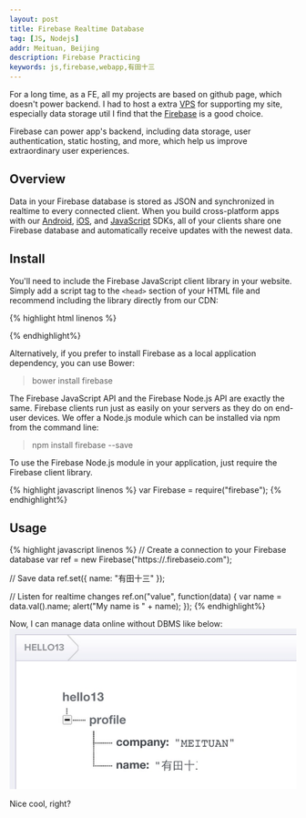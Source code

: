 ```yaml
---
layout: post
title: Firebase Realtime Database
tag: [JS, Nodejs]
addr: Meituan, Beijing
description: Firebase Practicing
keywords: js,firebase,webapp,有田十三
---
```


For a long time, as a FE, all my projects are based on github page, which doesn't power backend. I had to host a extra [VPS](http://market.aliyun.com/products/55528001/jxsc000031.html?spm=5176.900004.4.2.NbHfQP) for supporting my site, especially data storage util I find that the [Firebase](https://www.firebase.com/features.html) is a good choice.

<!--more-->

Firebase can power app's backend, including data storage, user authentication, static hosting, and more, which help us improve extraordinary user experiences.

Overview
--------

Data in your Firebase database is stored as JSON and synchronized in realtime to every connected client. When you build cross-platform apps with our [Android](https://www.firebase.com/docs/android/), [iOS](https://www.firebase.com/docs/ios/), and [JavaScript](https://www.firebase.com/docs/web/) SDKs, all of your clients share one Firebase database and automatically receive updates with the newest data.

Install
-------

You'll need to include the Firebase JavaScript client library in your website. Simply add a script tag to the `<head>` section of your HTML file and recommend including the library directly from our CDN:

{% highlight html linenos %}
<script src="https://cdn.firebase.com/js/client/2.3.1/firebase.js"></script>
{% endhighlight%}

Alternatively, if you prefer to install Firebase as a local application dependency, you can use Bower:

> bower install firebase

The Firebase JavaScript API and the Firebase Node.js API are exactly the same. Firebase clients run just as easily on your servers as they do on end-user devices. We offer a Node.js module which can be installed via npm from the command line:

> npm install firebase --save

To use the Firebase Node.js module in your application, just require the Firebase client library.

{% highlight javascript linenos %}
var Firebase = require("firebase");
{% endhighlight%}

Usage
-----

{% highlight javascript linenos %}
// Create a connection to your Firebase database
var ref = new Firebase("https://<YOUR-FIREBASE-APP>.firebaseio.com");

// Save data
ref.set({ name: "有田十三" });

// Listen for realtime changes
ref.on("value", function(data) {
  var name = data.val().name;
  alert("My name is " + name);
});
{% endhighlight%}

Now, I can manage data online without DBMS like below:
![img](/static/img/firebase.png)

Nice cool, right?

